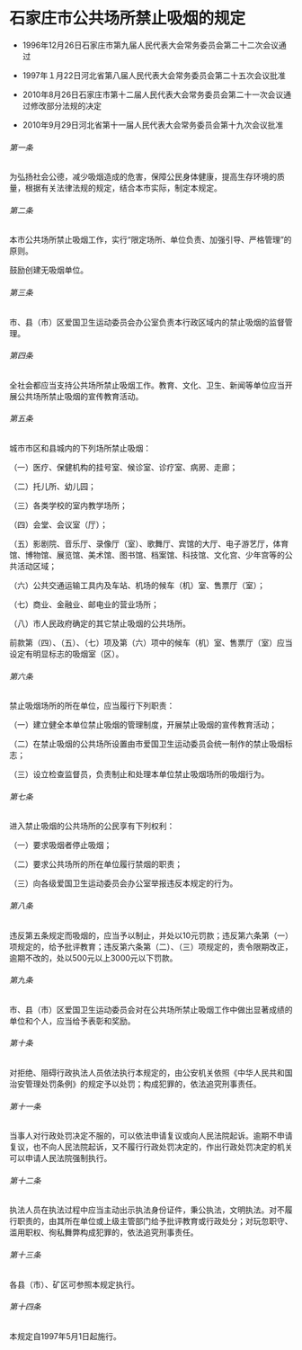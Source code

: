 # 石家庄市公共场所禁止吸烟的规定

- 1996年12月26日石家庄市第九届人民代表大会常务委员会第二十二次会议通过

- 1997年１月22日河北省第八届人民代表大会常务委员会第二十五次会议批准

- 2010年8月26日石家庄市第十二届人民代表大会常务委员会第二十一次会议通过修改部分法规的决定

- 2010年9月29日河北省第十一届人民代表大会常务委员会第十九次会议批准

<!-- INFO END -->

###### 第一条

为弘扬社会公德，减少吸烟造成的危害，保障公民身体健康，提高生存环境的质量，根据有关法律法规的规定，结合本市实际，制定本规定。

###### 第二条

本市公共场所禁止吸烟工作，实行“限定场所、单位负责、加强引导、严格管理”的原则。

鼓励创建无吸烟单位。

###### 第三条

市、县（市）区爱国卫生运动委员会办公室负责本行政区域内的禁止吸烟的监督管理。

###### 第四条

全社会都应当支持公共场所禁止吸烟工作。教育、文化、卫生、新闻等单位应当开展公共场所禁止吸烟的宣传教育活动。

###### 第五条

城市市区和县城内的下列场所禁止吸烟：

（一）医疗、保健机构的挂号室、候诊室、诊疗室、病房、走廊；

（二）托儿所、幼儿园；

（三）各类学校的室内教学场所；

（四）会堂、会议室（厅）；

（五）影剧院、音乐厅、录像厅（室）、歌舞厅、宾馆的大厅、电子游艺厅，体育馆、博物馆、展览馆、美术馆、图书馆、档案馆、科技馆、文化宫、少年宫等的公共活动区域；

（六）公共交通运输工具内及车站、机场的候车（机）室、售票厅（室）；

（七）商业、金融业、邮电业的营业场所；

（八）市人民政府确定的其它禁止吸烟的公共场所。

前款第（四）、（五）、（七）项及第（六）项中的候车（机）室、售票厅（室）应当设定有明显标志的吸烟室（区）。

###### 第六条

禁止吸烟场所的所在单位，应当履行下列职责：

（一）建立健全本单位禁止吸烟的管理制度，开展禁止吸烟的宣传教育活动；

（二）在禁止吸烟的公共场所设置由市爱国卫生运动委员会统一制作的禁止吸烟标志；

（三）设立检查监督员，负责制止和处理本单位禁止吸烟场所的吸烟行为。

###### 第七条

进入禁止吸烟的公共场所的公民享有下列权利：

（一）要求吸烟者停止吸烟；

（二）要求公共场所的所在单位履行禁烟的职责；

（三）向各级爱国卫生运动委员会办公室举报违反本规定的行为。

###### 第八条

违反第五条规定而吸烟的，应当予以制止，并处以10元罚款；违反第六条第（一）项规定的，给予批评教育；违反第六条第（二）、（三）项规定的，责令限期改正，逾期不改的，处以500元以上3000元以下罚款。

###### 第九条

市、县（市）区爱国卫生运动委员会对在公共场所禁止吸烟工作中做出显著成绩的单位和个人，应当给予表彰和奖励。

###### 第十条

对拒绝、阻碍行政执法人员依法执行本规定的，由公安机关依照《中华人民共和国治安管理处罚条例》的规定予以处罚；构成犯罪的，依法追究刑事责任。

###### 第十一条

当事人对行政处罚决定不服的，可以依法申请复议或向人民法院起诉。逾期不申请复议，也不向人民法院起诉，又不履行行政处罚决定的，作出行政处罚决定的机关可以申请人民法院强制执行。

###### 第十二条

执法人员在执法过程中应当主动出示执法身份证件，秉公执法，文明执法。对不履行职责的，由其所在单位或上级主管部门给予批评教育或行政处分；对玩忽职守、滥用职权、徇私舞弊构成犯罪的，依法追究刑事责任。

###### 第十三条

各县（市）、矿区可参照本规定执行。

###### 第十四条

本规定自1997年5月1日起施行。
